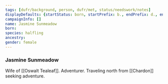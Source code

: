 ```yaml
---
tags: [dufr/background, person, dufr/met, status/needswork/notes]
displayDefaults: {startStatus: born, startPrefix: b., endPrefix: d., endStatus: died}
campaignInfo: []
name: Jasmine Sunmeadow
born:
species: halfling
ancestry:
gender: female
---
```

### Jasmine Sunmeadow

Wife of [[Oswalt Tealeaf]]. Adventurer. Traveling north from [[Chardon]] seeking adventure. 